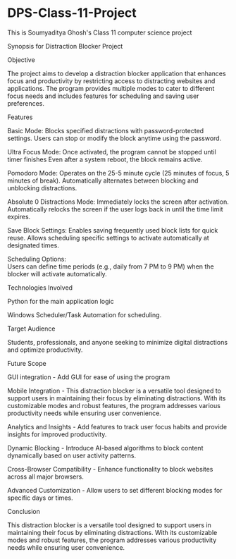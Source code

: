 # DPS-Class-11-Project
This is Soumyaditya Ghosh's Class 11 computer science project

Synopsis for Distraction Blocker Project 

Objective 

The project aims to develop a distraction blocker application that enhances focus and productivity by restricting access to distracting websites and applications. The program provides multiple modes to cater to different focus needs and includes features for scheduling and saving user preferences. 

 

Features 

  Basic Mode: 
    Blocks specified distractions with password-protected settings. 
    Users can stop or modify the block anytime using the password. 

  Ultra Focus Mode: 
    Once activated, the program cannot be stopped until timer finishes 
    Even after a system reboot, the block remains active. 

  Pomodoro Mode: 
    Operates on the 25-5 minute cycle (25 minutes of focus, 5 minutes of break). 
    Automatically alternates between blocking and unblocking distractions. 

  Absolute 0 Distractions Mode: 
    Immediately locks the screen after activation. 
    Automatically relocks the screen if the user logs back in until the time limit expires. 

  Save Block Settings: 
    Enables saving frequently used block lists for quick reuse. 
    Allows scheduling specific settings to activate automatically at designated times. 

  Scheduling Options:  
    Users can define time periods (e.g., daily from 7 PM to 9 PM) when the blocker will activate automatically. 

 

 

Technologies Involved 

   Python for the main application logic 

   Windows Scheduler/Task Automation for scheduling. 

 

Target Audience 

   Students, professionals, and anyone seeking to minimize digital distractions and optimize productivity. 

 

Future Scope 

GUI integration - Add GUI for ease of using the program 

Mobile Integration - This distraction blocker is a versatile tool designed to support users in maintaining their focus by eliminating distractions. With its customizable modes and robust features, the program addresses various productivity needs while ensuring user convenience. 

Analytics and Insights - Add features to track user focus habits and provide insights for improved productivity. 

Dynamic Blocking - Introduce AI-based algorithms to block content dynamically based on user activity patterns. 

Cross-Browser Compatibility - Enhance functionality to block websites across all major browsers. 

Advanced Customization - Allow users to set different blocking modes for specific days or times. 

 

Conclusion 

This distraction blocker is a versatile tool designed to support users in maintaining their focus by eliminating distractions. With its customizable modes and robust features, the program addresses various productivity needs while ensuring user convenience. 
